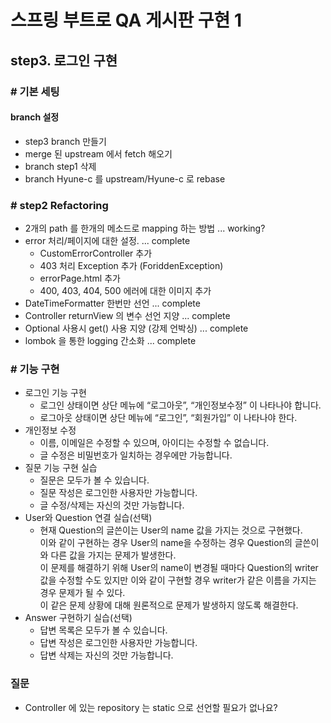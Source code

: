 # 스프링 부트로 QA 게시판 구현 1
## step3. 로그인 구현

### # 기본 세팅
#### branch 설정

- step3 branch 만들기
- merge 된 upstream 에서 fetch 해오기
- branch step1 삭제
- branch Hyune-c 를 upstream/Hyune-c 로 rebase

### # step2 Refactoring
- 2개의 path 를 한개의 메소드로 mapping 하는 방법 ... working?
- error 처리/페이지에 대한 설정. ... complete
    - CustomErrorController 추가
    - 403 처리 Exception 추가 (ForiddenException)
    - errorPage.html 추가
    - 400, 403, 404, 500 에러에 대한 이미지 추가
- DateTimeFormatter 한번만 선언 ... complete
- Controller returnView 의 변수 선언 지양 ... complete
- Optional 사용시 get() 사용 지양 (강제 언박싱) ... complete
- lombok 을 통한 logging 간소화 ... complete

### # 기능 구현
- 로그인 기능 구현
    - 로그인 상태이면 상단 메뉴에 “로그아웃”, “개인정보수정” 이 나타나야 합니다.
    - 로그아웃 상태이면 상단 메뉴에 “로그인”, “회원가입” 이 나타나야 한다.
- 개인정보 수정
    - 이름, 이메일은 수정할 수 있으며, 아이디는 수정할 수 없습니다.
    - 글 수정은 비밀번호가 일치하는 경우에만 가능합니다.
- 질문 기능 구현 실습
    - 질문은 모두가 볼 수 있습니다.
    - 질문 작성은 로그인한 사용자만 가능합니다.
    - 글 수정/삭제는 자신의 것만 가능합니다.
- User와 Question 연결 실습(선택)
    - 현재 Question의 글쓴이는 User의 name 값을 가지는 것으로 구현했다.  
    이와 같이 구현하는 경우 User의 name을 수정하는 경우 Question의 글쓴이와 다른 값을 가지는 문제가 발생한다.  
    이 문제를 해결하기 위해 User의 name이 변경될 때마다 Question의 writer 값을 수정할 수도 있지만 이와 같이 구현할 경우 writer가 같은 이름을 가지는 경우 문제가 될 수 있다.  
    이 같은 문제 상황에 대해 원론적으로 문제가 발생하지 않도록 해결한다.
- Answer 구현하기 실습(선택)
    - 답변 목록은 모두가 볼 수 있습니다.
    - 답변 작성은 로그인한 사용자만 가능합니다.
    - 답변 삭제는 자신의 것만 가능합니다.    

### 질문
- Controller 에 있는 repository 는 static 으로 선언할 필요가 없나요? 

